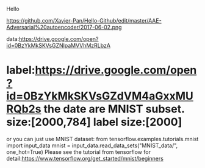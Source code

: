Hello

https://github.com/Xavier-Pan/Hello-Github/edit/master/AAE-Adversarial%20autoencoder/2017-06-02.png

data:https://drive.google.com/open?id=0BzYkMkSKVsGZNlpaMVVhMzRLbzA

label:https://drive.google.com/open?id=0BzYkMkSKVsGZdVM4aGxxMURQb2s
the date are MNIST subset. size:[2000,784]
label size:[2000]
========================================================================
or you can just use MNIST dataset:
from tensorflow.examples.tutorials.mnist import input_data
mnist = input_data.read_data_sets("MNIST_data/", one_hot=True)
Please see the tutorial from tensorflow for detail:https://www.tensorflow.org/get_started/mnist/beginners
